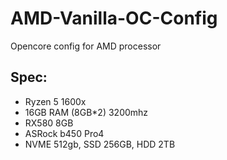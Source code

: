 # AMD-Vanilla-OC-Config
Opencore config for AMD processor

## Spec:
- Ryzen 5 1600x
- 16GB RAM (8GB*2) 3200mhz
- RX580 8GB
- ASRock b450 Pro4
- NVME 512gb, SSD 256GB, HDD 2TB
